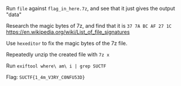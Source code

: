 Run `file` against `flag_in_here.7z`, and see that it just gives the output "data"

Research the magic bytes of 7z, and find that it is `37 7A BC AF 27 1C`
https://en.wikipedia.org/wiki/List_of_file_signatures

Use `hexeditor` to fix the magic bytes of the 7z file.

Repeatedly unzip the created file with `7z x`

Run `exiftool where\ am\ i | grep SUCTF`

Flag: `SUCTF{1_4m_V3RY_C0NFU53D}`